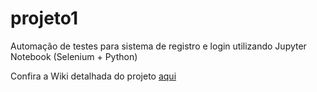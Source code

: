 # projeto1
Automação de testes para sistema de registro e login utilizando Jupyter Notebook (Selenium + Python)

Confira a Wiki detalhada do projeto [aqui](https://github.com/fahleiro/projeto1/wiki)
